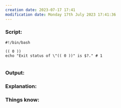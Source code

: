 ```yaml
---
creation date: 2023-07-17 17:41
modification date: Monday 17th July 2023 17:41:36
---
```


### Script:[](https://tldp.org/LDP/abs/html/testconstructs.html#ARITHTESTS)

```
#!/bin/bash

(( 0 ))
echo "Exit status of \"(( 0 ))" is $?." # 1


 ```

### Output:



### Explanation:



### Things know:
